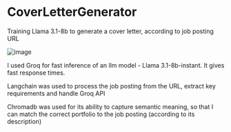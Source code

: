 # CoverLetterGenerator
Training Llama 3.1-8b to generate a cover letter, according to job posting URL

![image](https://github.com/user-attachments/assets/4f845089-f649-4c69-98e3-344f44c65809)

I used Groq for fast inference of an llm model - Llama 3.1-8b-instant. It gives fast response times.

Langchain was used to process the job posting from the URL, extract key requirements and handle Groq API

Chromadb was used for its ability to capture semantic meaning, so that I can match the correct portfolio to the job posting (according to its description)

